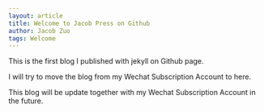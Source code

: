 ```yaml
---
layout: article
title: Welcome to Jacob Press on Github
author: Jacob Zuo
tags: Welcome
---
```


This is the first blog I published with jekyll on Github page.

I will try to move the blog from my Wechat Subscription Account to here.

This blog will be update together with my Wechat Subscription Account in the future.

